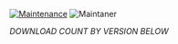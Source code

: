 [![Maintenance](https://img.shields.io/badge/Maintained%3F-yes-green.svg)](https://GitHub.com/Naereen/StrapDown.js/graphs/commit-activity)   ![Maintaner](https://img.shields.io/badge/maintainer-Hariprakash-blue) 

*DOWNLOAD COUNT BY VERSION BELOW*
